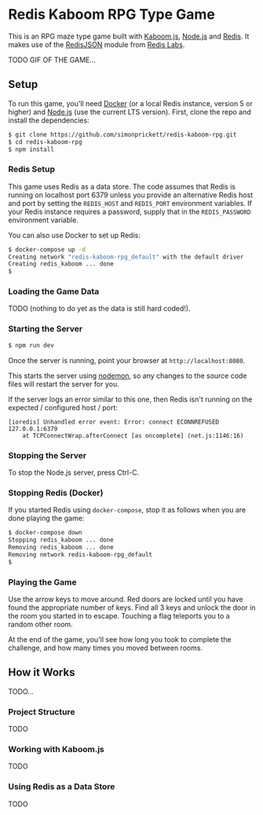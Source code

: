 # Redis Kaboom RPG Type Game

This is an RPG maze type game built with [Kaboom.js](https://kaboomjs.com/), [Node.js](https://nodejs.org/) and [Redis](https://redis.io).  It makes use of the [RedisJSON](https://redisjson.io) module from [Redis Labs](https://redislabs.com).

TODO GIF OF THE GAME...

## Setup

To run this game, you'll need [Docker](https://www.docker.com/) (or a local Redis instance, version 5 or higher) and [Node.js](https://nodejs.org/) (use the current LTS version).  First, clone the repo and install the dependencies:

```bash
$ git clone https://github.com/simonprickett/redis-kaboom-rpg.git
$ cd redis-kaboom-rpg
$ npm install
```

### Redis Setup

This game uses Redis as a data store.  The code assumes that Redis is running on localhost port 6379 unless you provide an alternative Redis host and port by setting the `REDIS_HOST` and `REDIS_PORT` environment variables.  If your Redis instance requires a password, supply that in the `REDIS_PASSWORD` environment variable.

You can also use Docker to set up Redis:

```bash
$ docker-compose up -d
Creating network "redis-kaboom-rpg_default" with the default driver
Creating redis_kaboom ... done
$
```

### Loading the Game Data

TODO (nothing to do yet as the data is still hard coded!).

### Starting the Server

```bash
$ npm run dev
```

Once the server is running, point your browser at `http://localhost:8080`.

This starts the server using [nodemon](https://www.npmjs.com/package/nodemon), so any changes to the source code files will restart the server for you.

If the server logs an error similar to this one, then Redis isn't running on the expected / configured host / port:

```
[ioredis] Unhandled error event: Error: connect ECONNREFUSED 127.0.0.1:6379
    at TCPConnectWrap.afterConnect [as oncomplete] (net.js:1146:16)
```

### Stopping the Server

To stop the Node.js server, press Ctrl-C.

### Stopping Redis (Docker)

If you started Redis using `docker-compose`, stop it as follows when you are done playing the game:

```bash
$ docker-compose down
Stopping redis_kaboom ... done
Removing redis_kaboom ... done
Removing network redis-kaboom-rpg_default
$
```

### Playing the Game

Use the arrow keys to move around.  Red doors are locked until you have found the appropriate number of keys.  Find all 3 keys and unlock the door in the room you started in to escape.  Touching a flag teleports you to a random other room.

At the end of the game, you'll see how long you took to complete the challenge, and how many times you moved between rooms.

## How it Works

TODO...

### Project Structure

TODO

### Working with Kaboom.js

TODO

### Using Redis as a Data Store

TODO

